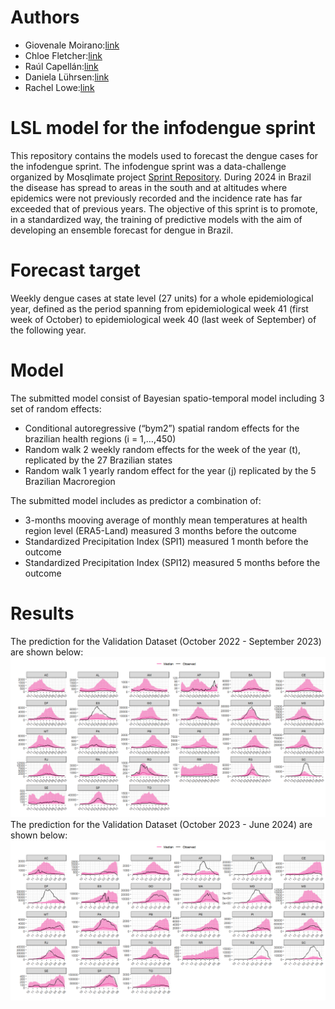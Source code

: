# Authors
- Giovenale Moirano:[link](https://www.bsc.es/moirano-giovenale)
- Chloe Fletcher:[link](https://www.bsc.es/fletcher-chloe)
- Raúl Capellán:[link](https://www.bsc.es/ca/capellan-fernandez-raul)
- Daniela Lührsen:[link](https://www.bsc.es/es/luhrsen-daniela-sofie)
- Rachel Lowe:[link](https://www.bsc.es/lowe-rachel)


# LSL model for the infodengue sprint
This repository contains the models used to forecast the dengue cases for the infodengue sprint. The infodengue sprint was a data-challenge organized by Mosqlimate project [Sprint Repository](https://github.com/Mosqlimate-project/sprint-template/tree/main). During 2024 in Brazil the disease has spread to areas in the south and at altitudes where epidemics were not previously recorded and the incidence rate has far exceeded that of previous years. The objective of this sprint is to promote, in a standardized way, the training of predictive models with the aim of developing an ensemble forecast for dengue in Brazil.

# Forecast target
Weekly dengue cases at state level (27 units) for a whole epidemiological year, defined as the period spanning from epidemiological week 41 (first week of October) to epidemiological week 40 (last week of September) of the following year. ​

# Model 
The submitted model consist of  Bayesian spatio-temporal model including 3 set of random effects:

-  Conditional autoregressive (“bym2”) spatial random effects for the brazilian health regions  (i = 1,…,450)
-  Random walk 2 weekly random effects for the week of the year (t), replicated by the 27 Brazilian states  
-  Random walk 1 yearly random effect for the year (j) replicated by the 5 Brazilian Macroregion

The submitted model includes as predictor a combination of:

- 3-months mooving average of monthly mean temperatures at health region level​ (ERA5-Land) measured 3 months before the outcome
- Standardized Precipitation Index (SPI1) measured 1 month before the outcome
- Standardized Precipitation Index (SPI12) measured 5 months before the outcome

# Results

The prediction for the Validation Dataset (October 2022 - September 2023) are shown below:
![Validation Set 1](test1_plot.png)
The prediction for the Validation Dataset (October 2023 - June 2024) are shown below:
![Validation Set 2](test2_plot.png)


